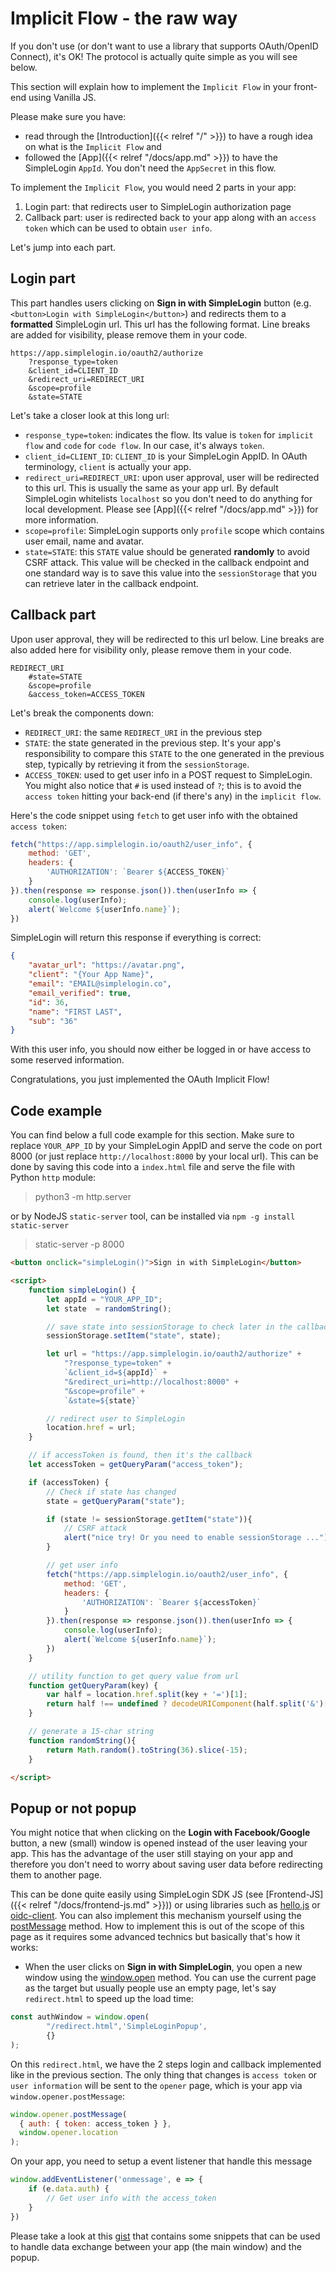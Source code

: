 # Implicit Flow - the raw way

If you don't use (or don't want to use a library that supports OAuth/OpenID Connect), it's OK! The protocol is actually quite simple as you will see below.

This section will explain how to implement the `Implicit Flow` in your front-end using Vanilla JS.

Please make sure you have:

- read through the [Introduction]({{< relref "/" >}}) to have a rough idea on what is the `Implicit Flow` and
- followed the [App]({{< relref "/docs/app.md" >}}) to have the SimpleLogin `AppId`. You don't need the `AppSecret` in this flow.

To implement the `Implicit Flow`, you would need 2 parts in your app:

1. Login part: that redirects user to SimpleLogin authorization page
2. Callback part: user is redirected back to your app along with an `access token` which can be used to obtain `user info`.

Let's jump into each part.

## Login part

This part handles users clicking on **Sign in with SimpleLogin** button (e.g. `<button>Login with SimpleLogin</button>`) and redirects them to a **formatted** SimpleLogin url. This url has the following format. Line breaks are added for visibility, please remove them in your code.

```text
https://app.simplelogin.io/oauth2/authorize
    ?response_type=token
    &client_id=CLIENT_ID
    &redirect_uri=REDIRECT_URI
    &scope=profile
    &state=STATE
```

Let's take a closer look at this long url:

- `response_type=token`: indicates the flow. Its value is `token` for `implicit flow` and `code` for `code flow`. In our case, it's always `token`.
- `client_id=CLIENT_ID`: `CLIENT_ID` is your SimpleLogin AppID. In OAuth terminology, `client` is actually your app.
- `redirect_uri=REDIRECT_URI`: upon user approval, user will be redirected to this url. This is usually the same as your app url. By default SimpleLogin whitelists `localhost` so you don't need to do anything for local development. Please see [App]({{< relref "/docs/app.md" >}}) for more information.
- `scope=profile`: SimpleLogin supports only `profile` scope which contains user email, name and avatar.
- `state=STATE`: this `STATE` value should be generated **randomly** to avoid CSRF attack. This value will be checked in the callback endpoint and one standard way is to save this value into the `sessionStorage` that you can retrieve later in the callback endpoint.

## Callback part

Upon user approval, they will be redirected to this url below. Line breaks are also added here for visibility only, please remove them in your code.

```text
REDIRECT_URI
    #state=STATE
    &scope=profile
    &access_token=ACCESS_TOKEN
```

Let's break the components down:

- `REDIRECT_URI`: the same `REDIRECT_URI` in the previous step
- `STATE`: the state generated in the previous step. It's your app's responsibility to compare this `STATE` to the one generated in the previous step, typically by retrieving it from the `sessionStorage`.
- `ACCESS_TOKEN`: used to get user info in a POST request to SimpleLogin. You might also notice that `#` is used instead of `?`; this is to avoid the `access token` hitting your back-end (if there's any) in the `implicit flow`.

Here's the code snippet using `fetch` to get user info with the obtained `access token`:

```js
fetch("https://app.simplelogin.io/oauth2/user_info", {
    method: 'GET',
    headers: {
        'AUTHORIZATION': `Bearer ${ACCESS_TOKEN}`
    }
}).then(response => response.json()).then(userInfo => {
    console.log(userInfo);
    alert(`Welcome ${userInfo.name}`);
})

```

SimpleLogin will return this response if everything is correct:

```json
{
    "avatar_url": "https://avatar.png",
    "client": "{Your App Name}",
    "email": "EMAIL@simplelogin.co",
    "email_verified": true,
    "id": 36,
    "name": "FIRST LAST",
    "sub": "36"
}
```

With this user info, you should now either be logged in or have access to some reserved information.

Congratulations, you just implemented the OAuth Implicit Flow!

## Code example

You can find below a full code example for this section. Make sure to replace `YOUR_APP_ID` by your SimpleLogin AppID and serve the code on port 8000 (or just replace `http://localhost:8000` by your local url). This can be done by saving this code into a `index.html` file and serve the file with Python `http` module:

> python3 -m http.server

or by NodeJS `static-server` tool, can be installed via `npm -g install static-server`

> static-server -p 8000

```html
<button onclick="simpleLogin()">Sign in with SimpleLogin</button>

<script>
    function simpleLogin() {
        let appId = "YOUR_APP_ID";
        let state  = randomString();

        // save state into sessionStorage to check later in the callback
        sessionStorage.setItem("state", state);

        let url = "https://app.simplelogin.io/oauth2/authorize" +
            "?response_type=token" +
            `&client_id=${appId}` +
            "&redirect_uri=http://localhost:8000" +
            "&scope=profile" +
            `&state=${state}`

        // redirect user to SimpleLogin
        location.href = url;
    }

    // if accessToken is found, then it's the callback
    let accessToken = getQueryParam("access_token");

    if (accessToken) {
        // Check if state has changed
        state = getQueryParam("state");

        if (state != sessionStorage.getItem("state")){
            // CSRF attack
            alert("nice try! Or you need to enable sessionStorage ...");
        }

        // get user info
        fetch("https://app.simplelogin.io/oauth2/user_info", {
            method: 'GET',
            headers: {
                'AUTHORIZATION': `Bearer ${accessToken}`
            }
        }).then(response => response.json()).then(userInfo => {
            console.log(userInfo);
            alert(`Welcome ${userInfo.name}`);
        })
    }

    // utility function to get query value from url
    function getQueryParam(key) {
        var half = location.href.split(key + '=')[1];
        return half !== undefined ? decodeURIComponent(half.split('&')[0]) : null;
    }

    // generate a 15-char string
    function randomString(){
        return Math.random().toString(36).slice(-15);
    }

</script>
```

## Popup or not popup

You might notice that when clicking on the **Login with Facebook/Google** button, a new (small) window is opened instead of the user leaving your app. This has the advantage of the user still staying on your app and therefore you don't need to worry about saving user data before redirecting them to another page.

This can be done quite easily using SimpleLogin SDK JS (see [Frontend-JS]({{< relref "/docs/frontend-js.md" >}})) or using libraries such as [hello.js](https://github.com/MrSwitch/hello.js) or [oidc-client](https://github.com/IdentityModel/oidc-client-js). You can also implement this mechanism yourself using the [postMessage](https://developer.mozilla.org/en-US/docs/Web/API/Window/postMessage) method. How to implement this is out of the scope of this page as it requires some advanced technics but basically that's how it works:

- When the user clicks on **Sign in with SimpleLogin**, you open a new window using the [window.open](https://developer.mozilla.org/en-US/docs/Web/API/Window/open) method. You can use the current page as the target but usually people use an empty page, let's say `redirect.html` to speed up the load time:

```js
const authWindow = window.open(
        "/redirect.html",'SimpleLoginPopup',
        {}
);
```

On this `redirect.html`, we have the 2 steps login and callback implemented like in the previous section. The only thing that changes is `access token` or `user information` will be sent to the `opener` page, which is your app via `window.opener.postMessage`:

```js
window.opener.postMessage(
  { auth: { token: access_token } },
  window.opener.location
);
```

On your app, you need to setup a event listener that handle this message

```js
window.addEventListener('onmessage', e => {
    if (e.data.auth) {
        // Get user info with the access_token
    }
})
```

Please take a look at this [gist](https://gist.github.com/gauravtiwari/2ae9f44aee281c759fe5a66d5c2721a2) that contains some snippets that can be used to handle data exchange between your app (the main window) and the popup.
